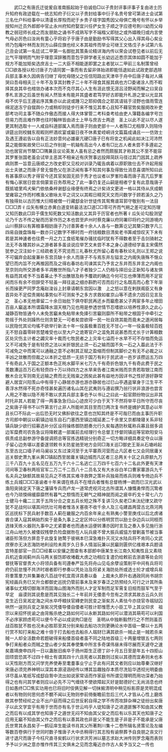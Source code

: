 <!-- { "loadSidebar": true } -->
　　武□之有唐氏迁徙爰自淮南振起始于伯诚伯□以子贵封评事评事子复由进士历升知府有政迹载在一统志知府子衍又以子贵封给事中衍子名贵号曾可第进士会试第三名仕户科给事中以清谨长厚殁而祀于乡贵子瑶字国秀因父母俱亡晚号有怀以乡举授知州迁员外郎郎中官止永州府知府娶宜兴任俨女生子顺之字应德号荆川幼而父母教之弱冠师长成之而友朋助之诵书不成熟写字不端楷父即挞之或外嬉晚归或内言使气母必厉色曰汝尚有童心乎将宕子乎唐子由是勤励书写得其父心出入得其母心矣业师乃包庵叶林而友则方山薛应旗也经义本其祖传而举业可继王文恪戊子乡试第六名己丑会试第一名廷试二甲第一名御批其策条论精详海内传以荣会试卷见者以前后无比气平理明而气附乎理意深辞雅而意包乎辞学者无长幼远近悉宗其体如圆不能加于规方不能加矩矣选庶吉士一二大臣不相能遂即罢之主者犹以二甲前三名制策曾经□□欲各授以检讨唐子力请同罢一事而有去留非体始进即能恬退如此试政吏部选除兵部主事未久因病告归继丁母忧母随父之任信阳路出天津卒于舟中后唐子每对人痛哭曰吾母相夫三十年不及享其封教子二十年不得食其报其病也方□委诸涂人而不暇择其良其卒也棺敛办诸本次而不克尽其心人生有涯此恨无涯吕泾野闻而解之曰吴自季札言游之后虽世有闻人然皆未有能并其盛者君笃学好古即能升札游之堂以光显其母不优乎后王遵岩序其集亦以此说或踵习之耶抑偶合之耶其请铭于泾野也值雨雪连绵泥途冻宁自僦舆仆力或稍却则徒步行来不惟见其孝心且知不藉官势矣服阕改补吏部考功司主事不随众作傲态而接人得大体掌管二考科查考给由吏人簿籍各编字号岂但易力而且难作弊也往时翰林皆由进士上甲与庶吉士两途　圣上以此不足以尽人遂更其制选取十一人咸自科道部属入焉而唐子则由吏部十一人者陈□尤相厚入则陪侍讲筵出则校雠东观暇则杯酒欢宴或竆日夜不休素爱崆峒诗文篇篇成诵且一一仿效士及遇王遵岩告以自有正法妙意何必雄豪亢硬□唐子巳有将变之机闻此如决江河沛然莫之能御矣故癸巳以后之作别是一机轴有高出今人者有□比古人者未尝不多遵岩之功也居官尚节槩□□隅兼且议论英发人虽有忌之者然而颇服其才称其公不至不能容其罗峯张国老虽会试举主恶其不相亲近有庆贺事远投拜简跃马径过其门因其上疏养病则票一旨意云唐顺之方改史职又见校对训录乃辄告病着以原职致仕去不许起用报出士夫骇之而唐子曾无愠色父在浙泛闻有事不知其何事及得致仕消息喜谓所知曰此有甚事原以秀才得官今还其官矣固无损于秀才也议者以罗峯险毒而唐子高亢后罗峯有悔心家居日尝言倘蒙宣召务荐用之了此一事仍复还山嗣是相者宁复有此意哉唐子既抵墟里鸡犬柴门依依桑梓谢郄业缘便有终焉之计矣诗文更进一格以其侍从庆成朝堂雍容之作而村樵渔父歌咏太平之词又以其暇日精究天文而问数学于顾若溪久之乃有独得处以古历惟大衍精被僧一行藏郄金针世徒传其鸳鸯谱耳郭守敬别有一法目□□□弄彳瓜矢有横立赤黄白道变转最活法□道□□零可齐而气朔之差可定知历理又知历数此□异于儒生知死数又知活数此又其异于历官者也所著彳瓜矢论勾股测望论乃千古不传之秘而历家作历之本也尝至庐州时蔡克廉以府同署印将约之同游境内山川蔡辞以有筭粮事相妨唐子乃讨善筭者十余人人各与一数筭讫记其槩只数字凡三四易自拨盘珠每一数亦只记数字不移时而一府钱粮数目清矣老书筭咸惊叹天下未有若是其神速者也往费一月之力工食纸笔催办骚扰临时犹有不得数者至于击剑骑射之法无不各臻其妙从之游者甚多虽谈说应举艺文未尝不本之身心道德经学虽主宋儒然犹参之汉注如十三经疏者无不究览而三礼春秋尤所留心着有春秋论礼则以王郑之说不可偏弃会起废兼补东宫员缺十余人而唐子不与焉东井左镒言之内阁失唐殊不惬众望巳而内旨不允再推因而及之得右春坊右司谏其实乃予言之东井而东井言之内阁也至京则向所交游者多半凋散世所指八才子者独少二人仍相与择旧业正新知与诸友俱有益而其戒予不当着棊止予不出醮银及称予覆疏的确迄今何可忘也俸薄而用不足官闲而乐有余不但辞受不轻虽一拜往返之细亦斟酌可否而后行之名既高而心愈下年渐长而操更严同罗念庵赵浚谷上封章请朝东宫因以激　上之怒以意在剌朕阁臣又有身首异处不足偿责揭帖事势似不可测矣予之多方求救如崔京山等不遗余力因召见言及之　圣心本无他章留二十余日始批下俱夺职民再还乡而竆愈甚父子两宦多年止增田百亩人竆返本所谓霜降水涸天根乃见也用是参透世情节忍嗜欲以培养性源久之此心凝静百物皆通今人未免苦竆未免粘带未免撁引苦竆则靡所不粘带之根固于中牵引之势摇于外处则躁热仕则贪婪无一可者矣尝欲得一民一社自效其能而竟未之遂闲居每以民隐忧其论均徭不欲举行新法十年一役虽极重百姓无不甘心一年一役虽极轻百姓无不怒自葢零碎苦楚难受也以至大户之诡寄官户之滥免其说甚悉而尤长于计筭粮数区处灾伤主计者之蠲灾率十裁而七牧民者之上灾率七溢而十水旱不可不存恤而免运又不可减免于是有轻赍之法以米折银民止须一石之输而国不失一石之入葢此法于不可减免之中而寓可以通融之意不必制其正赋之盈缩而但制其脚价之有无不必裁之以丰凶之敛散而但裁之以本折之低昂一无损于国万有利于民武进一邑岁该攒运五万四千有奇此入于国之正额本色正秏水脚平米七万九千有奇折色银九千有奇此费于民之羡数漕运百万石有轻赍四十万以待四方之水旱来告者江南米贱而京贵若取银江南而散木合北军则南无远输之费而北无贱粜之困矣此甚有益地方因详书之性好游好静常避人居宜兴阳羡山中有得于心静居亦游也游亦静居也过巳山亭遇盗窜身于江生平不善浮水然得不死亦奇怪甚矣遍历诸名山其在武夷则与遵岩撰乃翁行状非浪游也尝言人用之不敢以隐不用不敢以求其兵部主事也予以书让之曰此一起官颇纷物议出非其时托非其人若能了得一两事急急归山心迹庶可少白于天下不然将举平日所守而尽丧之矣唐子得书不以忤第言行止非人所能听其目至而巳两次复书终是媿护其意必以年且长□不际此一出后恐无时又佛肸欲往之意也岂知其终是不可哉巳而由主事历升职方司郎中朝议以蓟镇边垣东自石门塞西至镇边城延袤二千余里又京都陵寝关系非轻镇兵缺少欲行招募选补分区设将操练御防题奏允行久矣每遇防秋辄称兵寡且弱多调边军糜费司农告急议将降敕遣一部属前去经理行令总督王忬督同镇巡等官欧阳安马佩责成总副参游守备提调把总等官拣选精锐分别奇正一切方略详细具奏定夺众以唐子留心边务堪以差委遂领敕书关防星驰至地方会同□海关巡□御史王渐从石塘岭起东至古北口墙子岭马阑谷又东过滦河至于太平寨燕河营而止凡区者七又会同居庸关巡关御史萧九峯从黄□镇起西至居庸关镇边城而凡区者三总两关十区之兵原额九万三千八百九十五名见在五万九千六十二名逃亡三万四千七百六十二名此外更有天津河间等卫春秋两班官军二万二千二百八十二员名又有大水谷白羊口曹家寨游兵九千名夫兵之缺额其故易见兵之不练其实难寻救弊之策补兵独易而练兵则难专倚边兵不练土兵城□□□圣谕者十年来谓在练兵不在增兵者惟有总督杨博一疏而巳汉光武以渔阳突骑定天下唐之藩镇专兵而卢龙一道常虎视河北古所谓其人慷慨勇悍而沉鸷者也今乃琐愞绵缓靡靡然有暮气之颓惰而无朝气之精神就而阅之疲卒朽戈十常七八力士徤马十纔二三其于五阵分合之变五兵长短之殊不复讲习久矣老□未汰纪律又疏守犹不足战何以堪其间伉壮可用者惟洛关塞夜不收千余人及三屯建昌两营古北燕河两区巡抚标下民兵射手数百人蓟在畿服之内百余年来止有熟夷小警至庚戌以后北虏诸酋合谋入寇其祸始烈矣于是条九事上之定区帅以分练明赏罚以励士杂边兵以同枝而选锋天练火器则九事中之尤紧要者也而通水运便转漕亦因时言及之奏入多见施行浙江舟山地方久被倭奴残孽负险盘据咎在人玩兵疲不曾大振兵威恊方督剿虽节被当事诸臣殄荡但方屏息于此旋复驰鹜于彼祸本巳深急难扑灭况又水陆兵将不肯同心文武庶寮亦无决志海防地利设险未周岁久日多人情滋玩兼以民竆则匮供亿维艰本兵题请宜特差部官一员□□经畧以安攘之图查有本部郎中唐某生长江南久知夷性且又素晓兵机近查阅蓟州兵马两关振饬即收堵截大虏之功相应复遣仍给敕前去浙直等处会同督抚等官督责大小将领兵备有司遵奉严旨先将舟山见屯余孽设策削平中间有兵将司府仍前怠慢不共济时艰者即行参奏以凭处治及将紧关海防处所或选士抡才或增兵易将羣策羣力并集兼收凡百战守机宜周详具奏以备　上裁未久即升右通政同尚书胡宗宪经画兵务巳又升佥都御史巡抚仍管前事未及来岁春泛之防预经久可行之计其所条诸事似尤精切御海洋而固海山图海外而别人才定军制而足军需复旧规而鼓军气至于早定　庙谟则其说愈是而其见独长二十年前并无倭患今忽有之须求其故古云兵久则变生近日吴淞定海之间水卒呼粮扶官縳吏则民变之渐矣苏人素怯今亦烧官寺刼狱囚哄然一逞则兵变之渐矣况凭倭导倭自倭者可胜计耶惟愿大小臣工毕上其议仰求　祖宗以来招怀抚谕之由背叛杀绝之路如何可以永断其路如何可以潜消其萌苟可以利国不必序家顾虑苟可以便今不必以成说拘□是在　圣明从中独断毅然行之不然则虽百战百胜犹不胜也况未必胜耶至其分别来船去船功次则更确论水中首级一槩以十五两行赏不知打来船之难十倍于打去船也去船杀人刼财巳满其欲杀一贼止是一贼若杀来贼一人却全活数命若题破得来船倭首级者虽不同之陆地首级三十两量增银五七两则争打来船者众而贼之登山者少矣其奉使集中所言多奇谋伟昼未得尽展而天遽夺之速矣嘉靖庚申四月一日以蛊胀旧疾卒于扬州距生正德丁卯十月五日至是年五十四拒山田顼尝恐其不过四十相士有谓其四十六且死者以其数则过矣以其德而宜寿则未也本以天性刚方而又问学充养使寿至耄耋事业宁止于此有问其文者则应以始尊秦汉继好宋唐必须完养神明以深其本源浸涵经传以博其旨趣独存本质尽洗铅华透彻光明委曲详尽虽从笔纸写成郄自胷中流出如说家常话而作家庭书所谓见理明而用功深者乃始得之也有问其学者则应以必先不习气缠绕不使欲障起灭好是懿德好仁无尚消息也终日如愚终□□焦实功用也巳将旧时伎俩见解一切抹摋清明中稍见标影原是灵明混成者以有物则何思何虑不覩不闻以无物则参前倚衡瞻前忽后三代人才皆从心性上磨炼故其参赞经纶之业不出户庭而得之后世反躬自得之学不传而攻辞杂禅之徒纷出矣唐子以此文学宜乎有用于世而亦有名于世云呜乎人徒知唐子之进道匪懈不知由其父教之而后有以成其学也知唐子之遁世无闷不知由其父安之而后有以乐其天也知唐子之应用无竆不知由其父作之而后有以善其政也非是父不能生是子非是子不能承是父唐氏世冑其永昌矣子一鹤征庠生能读书肖其父所著荆川集十二卷所辑名贤策论及左编等数百卷俱行于世同时数子惟唐子大中丞稍得行其志殁有谕祭葬予自良朋之丧文行进寸退尺而唐子今枉尺直寻矣鹤以行状求洪芳洲以墓志求赵大洲传则罗念庵而表则予予以少洲之意亦惟作传其三文俱未之见而念庵近亦作古人矣予当又之一传也 
